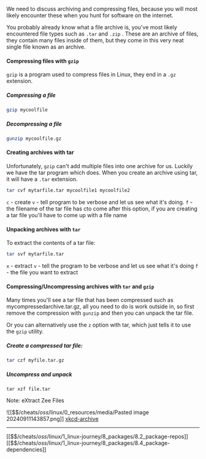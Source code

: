 We need to discuss archiving and compressing files, 
because you will most likely encounter these when you hunt for software on the internet.

You probably already know what a file archive is, 
you've most likely encountered file types such as `.tar` and `.zip` .
These are an archive of files, they contain many files inside of them, 
but they come in this very neat single file known as an archive.

#### Compressing files with `gzip`

`gzip` is a program used to compress files in Linux, they end in a `.gz` extension.

##### Compressing a file

``` bash
gzip mycoolfile
```

##### Decompressing a file

``` bash
gunzip mycoolfile.gz
```

#### Creating archives with tar
Unfortunately, `gzip` can't add multiple files into one archive for us.
Luckily we have the tar program which does.
When you create an archive using tar, it will have a `.tar` extension.

``` bash
tar cvf mytarfile.tar mycoolfile1 mycoolfile2
```

`c` - create
`v` - tell program to be verbose and let us see what it's doing.
`f` - the filename of the tar file has cto come after this option, if you are creating a tar file you'll have to come up with a file name

#### Unpacking archives with `tar`

To extract the contents of a tar file:

``` bash
tar svf mytarfile.tar
```

`x` - extract
`v` - tell the program to be verbose and let us see what it's doing
`f` - the file you want to extract

#### Compressing/Uncompressing archives with `tar` and `gzip`

Many times you'll see a tar file that has been compressed such as mycompressedarchive.tar.gz,
all you need to do is work outside in, so first remove the compression with `gunzip` 
and then you can unpack the tar file. 

Or you can alternatively use the `z` option with tar, which just tells it to use the `gzip` utility.

##### Create a compressed tar file:

``` bash
tar czf myfile.tar.gz
```

##### Uncompress and unpack

```
tar xzf file.tar
```

Note: eXtract Zee Files

![[$$$/$cheats/$oss/$linux/0_resources/media/Pasted image 20240911143857.png]]
[xkcd-archive](https://xkcd.com/)

---
[[$$$/$cheats/$oss/$linux/1_linux-journey/8_packages/8.2_package-repos]]
[[$$$/$cheats/$oss/$linux/1_linux-journey/8_packages/8.4_package-dependencies]]
